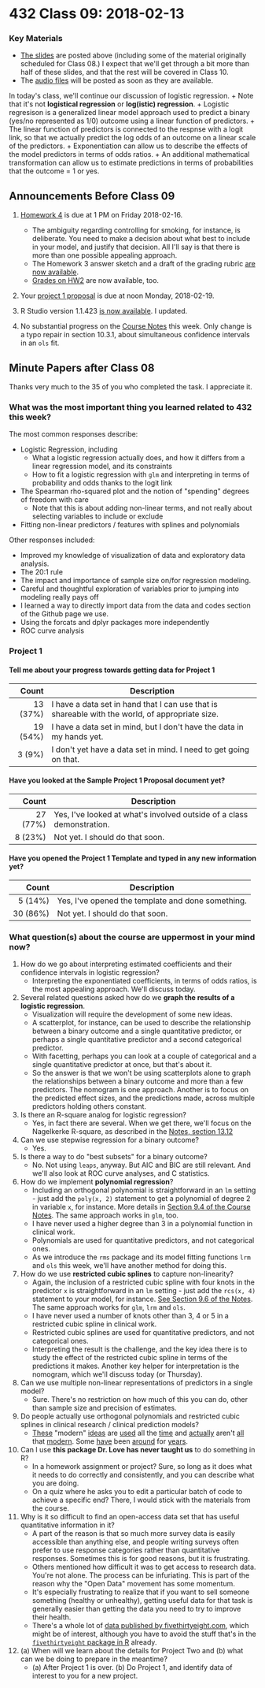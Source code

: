 # 432 Class 09: 2018-02-13

### Key Materials

- [The slides](https://github.com/THOMASELOVE/432-2018/tree/master/slides/class09) are posted above (including some of the material originally scheduled for Class 08.) I expect that we'll get through a bit more than half of these slides, and that the rest will be covered in Class 10.
- The [audio files](https://github.com/THOMASELOVE/432-2018/tree/master/slides/class09) will be posted as soon as they are available.

In today's class, we'll continue our discussion of logistic regression. 
    + Note that it's not **logistical regression** or **log(istic) regression**. 
    + Logistic regresison is a generalized linear model approach used to predict a binary (yes/no represented as 1/0) outcome using a linear function of predictors.
    + The linear function of predictors is connected to the respnse with a logit link, so that we actually predict the log odds of an outcome on a linear scale of the predictors.
    + Exponentiation can allow us to describe the effects of the model predictors in terms of odds ratios.
    + An additional mathematical transformation can allow us to estimate predictions in terms of probabilities that the outcome = 1 or yes.

## Announcements Before Class 09

1. [Homework 4](https://github.com/THOMASELOVE/432-2018/tree/master/assignments/hw4) is due at 1 PM on Friday 2018-02-16.
    - The ambiguity regarding controlling for smoking, for instance, is deliberate. You need to make a decision about what best to include in your model, and justify that decision. All I'll say is that there is more than one possible appealing approach.
    - The Homework 3 answer sketch and a draft of the grading rubric [are now available](https://github.com/THOMASELOVE/432-2018/tree/master/assignments/hw3).
    - [Grades on HW2](https://github.com/THOMASELOVE/432-2018/blob/master/assignments/hw2/hw2grades.pdf) are now available, too.

2. Your [project 1 proposal](https://github.com/THOMASELOVE/432-2018/blob/master/projects/project1/README.md#the-proposal) is due at noon  Monday, 2018-02-19.

3. R Studio version 1.1.423 [is now available](https://www.rstudio.com/products/rstudio/download/#download). I updated.

4. No substantial progress on the [Course Notes](https://thomaselove.github.io/432-notes/) this week. Only change is a typo repair in section 10.3.1, about simultaneous confidence intervals in an `ols` fit.

## Minute Papers after Class 08 

Thanks very much to the 35 of you who completed the task. I appreciate it.

### What was the most important thing you learned related to 432 this week?

The most common responses describe:

- Logistic Regression, including
    + What a logistic regression actually does, and how it differs from a linear regression model, and its constraints
    + How to fit a logistic regression with `glm` and interpreting in terms of probability and odds thanks to the logit link
- The Spearman rho-squared plot and the notion of "spending" degrees of freedom with care
    + Note that this is about adding non-linear terms, and not really about selecting variables to include or exclude
- Fitting non-linear predictors / features with splines and polynomials

Other responses included:

- Improved my knowledge of visualization of data and exploratory data analysis.
- The 20:1 rule
- The impact and importance of sample size on/for regression modeling.
- Careful and thoughtful exploration of variables prior to jumping into modeling really pays off
- I learned a way to directly import data from the data and codes section of the Github page we use.
- Using the forcats and dplyr packages more independently
- ROC curve analysis

### Project 1

#### Tell me about your progress towards getting data for Project 1

Count | Description
----: | --------------------------------------------------------------------------------------------------
13 (37%) | I have a data set in hand that I can use that is shareable with the world, of appropriate size. 
19 (54%) | I have a data set in mind, but I don't have the data in my hands yet.
3 (9%) | I don't yet have a data set in mind. I need to get going on that.

#### Have you looked at the Sample Project 1 Proposal document yet?

Count | Description
----: | --------------------------------------------------------------------------------------------------
27 (77%) | Yes, I've looked at what's involved outside of a class demonstration.
8 (23%) | Not yet. I should do that soon.

#### Have you opened the Project 1 Template and typed in any new information yet?

Count | Description
----: | --------------------------------------------------------------------------------------------------
5 (14%) | Yes, I've opened the template and done something.
30 (86%) | Not yet. I should do that soon.

### What question(s) about the course are uppermost in your mind now?

1. How do we go about interpreting estimated coefficients and their confidence intervals in logistic regression?
    + Interpreting the exponentiated coefficients, in terms of odds ratios, is the most appealing approach. We'll discuss today.
2. Several related questions asked how do we **graph the results of a logistic regression**.
    + Visualization will require the development of some new ideas.
    + A scatterplot, for instance, can be used to describe the relationship between a binary outcome and a single quantitative predictor, or perhaps a single quantitative predictor and a second categorical predictor.
    + With facetting, perhaps you can look at a couple of categorical and a single quantitative predictor at once, but that's about it.
    + So the answer is that we won't be using scatterplots alone to graph the relationships between a binary outcome and more than a few predictors. The nomogram is one approach. Another is to focus on the predicted effect sizes, and the predictions made, across multiple predictors holding others constant.
3. Is there an R-square analog for logistic regression?
    + Yes, in fact there are several. When we get there, we'll focus on the Nagelkerke R-square, as described in the [Notes, section 13.12](https://thomaselove.github.io/432-notes/logistic-regression-and-the-resect-data.html#logistic-regression-using-lrm)
4. Can we use stepwise regression for a binary outcome?
    + Yes.
5. Is there a way to do "best subsets" for a binary outcome?
    + No. Not using `leaps`, anyway. But AIC and BIC are still relevant. And we'll also look at ROC curve analyses, and C statistics.
6. How do we implement **polynomial regression**?
    + Including an orthogonal polynomial is straightforward in an `lm` setting - just add the `poly(x, 2)` statement to get a polynomial of degree 2 in variable `x`, for instance. More details in [Section 9.4 of the Course Notes](https://thomaselove.github.io/432-notes/adding-non-linear-terms-to-a-linear-regression-model.html#orthogonal-polynomials). The same approach works in `glm`, too.
    + I have never used a higher degree than 3 in a polynomial function in clinical work.
    + Polynomials are used for quantitative predictors, and not categorical ones.
    + As we introduce the `rms` package and its model fitting functions `lrm` and `ols` this week, we'll have another method for doing this.
7. How do we use **restricted cubic splines** to capture non-linearity?
    + Again, the inclusion of a restricted cubic spline with four knots in the predictor `x` is straightforward in an `lm` setting - just add the `rcs(x, 4)` statement to your model, for instance. [See Section 9.6 of the Notes](https://thomaselove.github.io/432-notes/adding-non-linear-terms-to-a-linear-regression-model.html#fitting-a-restricted-cubic-spline-in-a-linear-regression). The same approach works for `glm`, `lrm` and `ols`.
    + I have never used a number of knots other than 3, 4 or 5 in a restricted cubic spline in clinical work.
    + Restricted cubic splines are used for quantitative predictors, and not categorical ones.
    + Interpreting the result is the challenge, and the key idea there is to study the effect of the restricted cubic spline in terms of the predictions it makes. Another key helper for interpretation is the nomogram, which we'll discuss today (or Thursday).
8. Can we use multiple non-linear representations of predictors in a single model?
    + Sure. There's no restriction on how much of this you can do, other than sample size and precision of estimates.
9. Do people actually use orthogonal polynomials and restricted cubic splines in clinical research / clinical prediction models?
    + [These](https://www.ncbi.nlm.nih.gov/pubmed/8511440) "modern" [ideas](https://academic.oup.com/jnci/article-abstract/80/15/1198/925981) are [used](http://onlinelibrary.wiley.com/doi/10.1002/sim.4780080504/full) all the [time](https://www.ncbi.nlm.nih.gov/pmc/articles/PMC3192444/) and [actually](http://onlinelibrary.wiley.com/doi/10.1002/sim.6986/full) aren't [all](https://www.sciencedirect.com/science/article/pii/S0895435608002783) that [modern](https://bmcmedresmethodol.biomedcentral.com/articles/10.1186/s12874-016-0141-3). Some [have](https://www.researchgate.net/figure/Restricted-cubic-spline-plots-showing-the-association-of-heart-rate-and-clinical_fig2_262191985) been [around](https://books.google.com/books?id=It5bCwAAQBAJ&pg=PT376&lpg=PT376&dq=orthogonal+polynomials+in+clinical+research&source=bl&ots=suZrWmKLMs&sig=Y2jh0TE-LoU6GuZMs-zF_ZsQToM&hl=en&sa=X&ved=0ahUKEwiNi8HJ8qLZAhUH1lMKHdxDAnI4ChDoAQgzMAI#v=onepage&q&f=false) for [years](https://link.springer.com/content/pdf/10.3758/BF03200967.pdf).
10. Can I use **this package Dr. Love has never taught us** to do something in R?
    - In a homework assignment or project? Sure, so long as it does what it needs to do correctly and consistently, and you can describe what you are doing.
    - On a quiz where he asks you to edit a particular batch of code to achieve a specific end? There, I would stick with the materials from the course.
11. Why is it so difficult to find an open-access data set that has useful quantitative information in it?
    + A part of the reason is that so much more survey data is easily accessible than anything else, and people writing surveys often prefer to use response categories rather than quantitative responses. Sometimes this is for good reasons, but it is frustrating.
    + Others mentioned how difficult it was to get access to research data. You're not alone. The process can be infuriating. This is part of the reason why the "Open Data" movement has some momentum.
    + It's especially frustrating to realize that if you want to sell someone something (healthy or unhealthy), getting useful data for that task is generally easier than getting the data you need to try to improve their health.
    + There's a whole lot of [data published by fivethirtyeight.com](https://github.com/fivethirtyeight/data), which might be of interest, although you have to avoid the stuff that's in the [`fivethirtyeight` package in R](https://cran.r-project.org/web/packages/fivethirtyeight/vignettes/fivethirtyeight.html) already.
12. (a) When will we learn about the details for Project Two and (b) what can we be doing to prepare in the meantime?
    + (a) After Project 1 is over. (b) Do Project 1, and identify data of interest to you for a new project.
